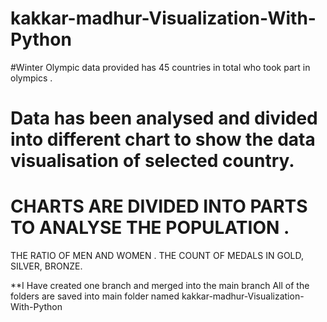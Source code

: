 # kakkar-madhur-Visualization-With-Python

#Winter Olympic data provided has 45 countries in total who took part in olympics .

# Data has been analysed and divided into different chart to show the data visualisation of selected country.

# CHARTS ARE DIVIDED INTO PARTS TO ANALYSE  THE POPULATION .
THE RATIO OF MEN AND WOMEN .
THE COUNT OF MEDALS IN GOLD, SILVER, BRONZE.

**I Have created one branch and merged into the main branch
All of the folders are saved into main folder named kakkar-madhur-Visualization-With-Python
